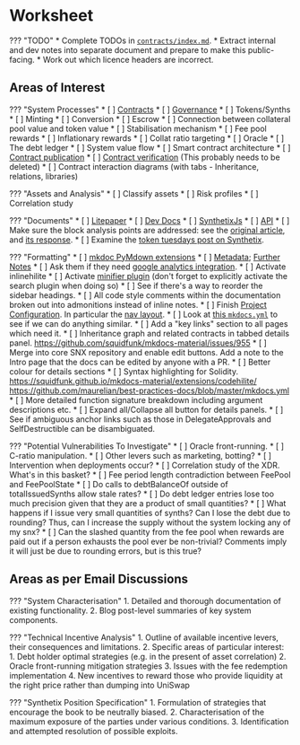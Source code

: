 # Worksheet

??? "TODO"
    * Complete TODOs in [`contracts/index.md`](contracts/index.md).
    * Extract internal and dev notes into separate document and prepare to make this public-facing.
    * Work out which licence headers are incorrect.

## Areas of Interest

??? "System Processes"
    * [ ] [Contracts](contracts/index.md)
    * [ ] [Governance](governance.md)
    * [ ] Tokens/Synths
    * [ ] Minting
    * [ ] Conversion
    * [ ] Escrow
    * [ ] Connection between collateral pool value and token value
    * [ ] Stabilisation mechanism
    * [ ] Fee pool rewards
    * [ ] Inflationary rewards
    * [ ] Collat ratio targeting
    * [ ] Oracle
    * [ ] The debt ledger
    * [ ] System value flow
    * [ ] Smart contract architecture
    * [ ] [Contract publication](https://github.com/Synthetixio/synthetix/tree/master/publish)
    * [ ] [Contract verification](https://github.com/Synthetixio/synthetix/blob/master/verifyContracts.md) (This probably needs to be deleted)
    * [ ] Contract interaction diagrams (with tabs - Inheritance, relations, libraries)

??? "Assets and Analysis"
    * [ ] Classify assets
    * [ ] Risk profiles
    * [ ] Correlation study

??? "Documents"
    * [ ] [Litepaper](https://www.synthetix.io/uploads/synthetix_litepaper.pdf)
    * [ ] [Dev Docs](https://developer.synthetix.io/api/docs/home.html)
    * [ ] [SynthetixJs](https://synthetixjs.synthetix.io/)
    * [ ] [API](https://developer.synthetix.io/api/docs/synthetix)
    * [ ] Make sure the block analysis points are addressed: see the [original article](https://www.theblockcrypto.com/2019/06/12/synthetix-synthetic-asset-issuance-protocol/), and [its response](https://blog.synthetix.io/response-to-the-block-analysis/).
    * [ ] Examine the [token tuesdays post on Synthetix](https://tokentuesdays.substack.com/p/synthetix).

??? "Formatting"
    * [ ] [mkdoc PyMdown extensions](https://facelessuser.github.io/pymdown-extensions/)
        * [ ] [Metadata](https://squidfunk.github.io/mkdocs-material/extensions/metadata/); [Further Notes](https://www.mkdocs.org/user-guide/writing-your-docs/#meta-data)
    * [ ] Ask them if they need [google analytics integration](https://squidfunk.github.io/mkdocs-material/getting-started/#google-analytics).
    * [ ] Activate inlinehilite
    * [ ] Activate [minifier plugin](https://squidfunk.github.io/mkdocs-material/getting-started/#plugins) (don't forget to explicitly activate the search plugin when doing so)
    * [ ] See if there's a way to reorder the sidebar headings.
    * [ ] All code style comments within the documentation broken out into admonitions instead of inline notes.
    * [ ] Finish [Project Configuration](https://www.mkdocs.org/user-guide/configuration/). In particular the [nav layout](https://www.mkdocs.org/user-guide/configuration/#documentation-layout).
    * [ ] Look at [this `mkdocs.yml`](https://github.com/squidfunk/mkdocs-material/blob/master/mkdocs.yml) to see if we can do anything similar.
    * [ ] Add a "key links" section to all pages which need it.
    * [ ] Inheritance graph and related contracts in tabbed details panel. https://github.com/squidfunk/mkdocs-material/issues/955
    * [ ] Merge into core SNX repository and enable edit buttons. Add a note to the Intro page that the docs can be edited by anyone with a PR.
    * [ ] Better colour for details sections
    * [ ] Syntax highlighting for Solidity. https://squidfunk.github.io/mkdocs-material/extensions/codehilite/ https://github.com/maurelian/best-practices-docs/blob/master/mkdocs.yml
    * [ ] More detailed function signature breakdown including argument descriptions etc.
    * [ ] Expand all/Collapse all button for details panels.
    * [ ] See if ambiguous anchor links such as those in DelegateApprovals and SelfDestructible can be disambiguated.

??? "Potential Vulnerabilities To Investigate"
    * [ ] Oracle front-running.
    * [ ] C-ratio manipulation.
    * [ ] Other levers such as marketing, botting?
    * [ ] Intervention when deployments occur?
    * [ ] Correlation study of the XDR. What's in this basket?
    * [ ] Fee period length contradiction between FeePool and FeePoolState
    * [ ] Do calls to debtBalanceOf outside of totalIssuedSynths allow stale rates?
    * [ ] Do debt ledger entries lose too much precision given that they are a product of small quantities?
    * [ ] What happens if I issue very small quantities of synths? Can I lose the debt due to rounding? Thus, can I increase the supply without the system locking any of my snx?
    * [ ] Can the slashed quantity from the fee pool when rewards are paid out if a person exhausts the pool ever be non-trivial? Comments imply it will just be due to rounding errors, but is this true?

## Areas as per Email Discussions

??? "System Characterisation"
    1. Detailed and thorough documentation of existing functionality.
    2. Blog post-level summaries of key system components.

??? "Technical Incentive Analysis"
    1. Outline of available incentive levers, their consequences and limitations.
    2. Specific areas of particular interest:
        1. Debt holder optimal strategies (e.g. in the present of asset correlation)
        2. Oracle front-running mitigation strategies
        3. Issues with the fee redemption implementation
        4. New incentives to reward those who provide liquidity at the right price rather than dumping into UniSwap

??? "Synthetix Position Specification"
    1. Formulation of strategies that encourage the book to be neutrally biased.
    2. Characterisation of the maximum exposure of the parties under various conditions.
    3. Identification and attempted resolution of possible exploits.
